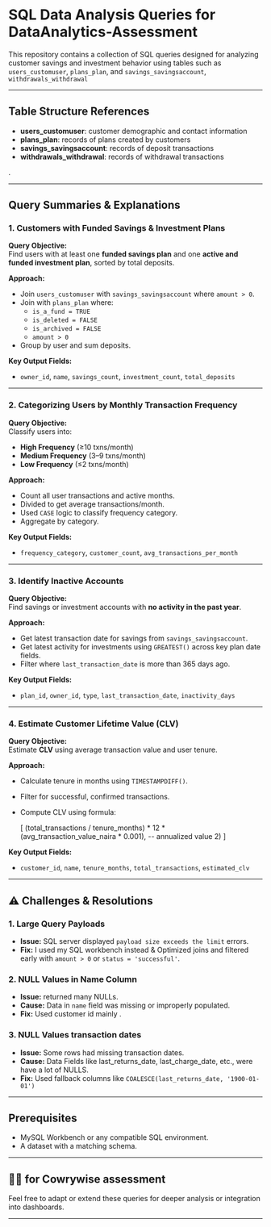 # SQL Data Analysis Queries for DataAnalytics-Assessment

This repository contains a collection of SQL queries designed for analyzing customer savings and investment behavior using tables such as `users_customuser`, `plans_plan`, and `savings_savingsaccount`, `withdrawals_withdrawal `

---

## Table Structure References

- **users_customuser**: customer demographic and contact information
- **plans_plan**: records of plans created by customers
- **savings_savingsaccount**: records of deposit transactions
- **withdrawals_withdrawal**: records of withdrawal transactions

.

---

## Query Summaries & Explanations

### 1. Customers with Funded Savings & Investment Plans

**Query Objective:**  
Find users with at least one **funded savings plan** and one **active and funded investment plan**, sorted by total deposits.

**Approach:**
- Join `users_customuser` with `savings_savingsaccount` where `amount > 0`.
- Join with `plans_plan` where:
  - `is_a_fund = TRUE`
  - `is_deleted = FALSE`
  - `is_archived = FALSE`
  - `amount > 0`
- Group by user and sum deposits.

**Key Output Fields:**
- `owner_id`, `name`, `savings_count`, `investment_count`, `total_deposits`

---

### 2. Categorizing Users by Monthly Transaction Frequency

**Query Objective:**  
Classify users into:
- **High Frequency** (≥10 txns/month)
- **Medium Frequency** (3–9 txns/month)
- **Low Frequency** (≤2 txns/month)

**Approach:**
- Count all user transactions and active months.
- Divided to get average transactions/month.
- Used `CASE` logic to classify frequency category.
- Aggregate by category.

**Key Output Fields:**
- `frequency_category`, `customer_count`, `avg_transactions_per_month`

---

### 3. Identify Inactive Accounts

**Query Objective:**  
Find savings or investment accounts with **no activity in the past year**.

**Approach:**
- Get latest transaction date for savings from `savings_savingsaccount`.
- Get latest activity for investments using `GREATEST()` across key plan date fields.
- Filter where `last_transaction_date` is more than 365 days ago.

**Key Output Fields:**
- `plan_id`, `owner_id`, `type`, `last_transaction_date`, `inactivity_days`

---

### 4. Estimate Customer Lifetime Value (CLV)

**Query Objective:**  
Estimate **CLV** using average transaction value and user tenure.

**Approach:**
- Calculate tenure in months using `TIMESTAMPDIFF()`.
- Filter for successful, confirmed transactions.
- Compute CLV using formula:

  \[
  (total_transactions / tenure_months) * 12 * (avg_transaction_value_naira * 0.001),  -- annualized value 
            2)
  \]

**Key Output Fields:**
- `customer_id`, `name`, `tenure_months`, `total_transactions`, `estimated_clv`

---

## ⚠️ Challenges & Resolutions

### 1. **Large Query Payloads**
- **Issue:** SQL server displayed `payload size exceeds the limit` errors.
- **Fix:** I used my SQL workbench instead & Optimized joins and filtered early with `amount > 0` or `status = 'successful'`.

### 2. **NULL Values in Name Column**
- **Issue:** returned many NULLs.
- **Cause:** Data in `name` field was missing or improperly populated.
- **Fix:** Used customer id mainly .

### 3. **NULL Values transaction dates**
- **Issue:** Some rows had missing transaction dates.
- **Cause:** Data Fields like last_returns_date, last_charge_date, etc., were have a lot of NULLS.
- **Fix:** Used fallback columns like `COALESCE(last_returns_date, '1900-01-01')` 

---

##  Prerequisites

- MySQL Workbench or any compatible SQL environment.
- A dataset with a matching schema.

---

## 👨‍💻 for Cowrywise assessment

Feel free to adapt or extend these queries for deeper analysis or integration into dashboards.

---

